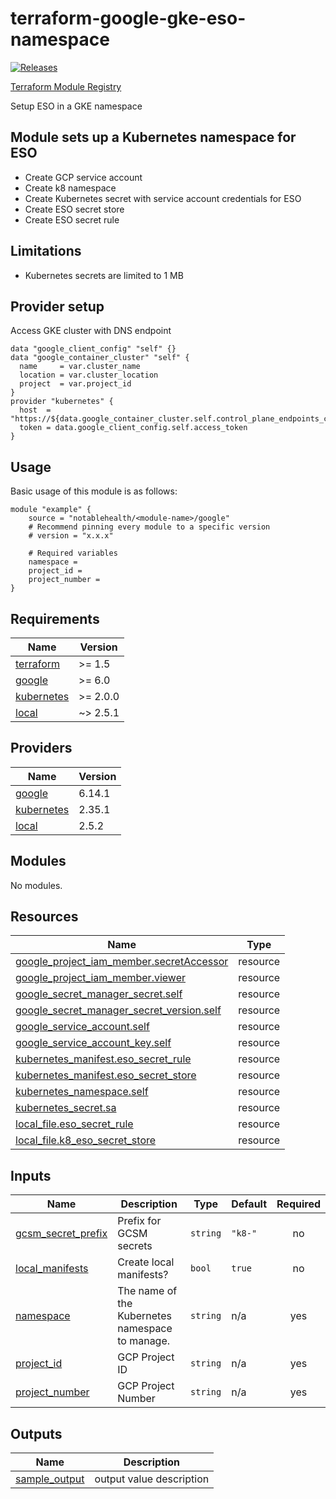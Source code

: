 
<!-- BEGINNING OF PRE-COMMIT-TERRAFORM DOCS HOOK -->
# terraform-google-gke-eso-namespace

[![Releases](https://img.shields.io/github/v/release/notablehealth/terraform-google-gke-eso-namespace)](https://github.com/notablehealth/terraform-google-gke-eso-namespace/releases)

[Terraform Module Registry](https://registry.terraform.io/modules/notablehealth/gke-eso-namespace/google)

Setup ESO in a GKE namespace

## Module sets up a Kubernetes namespace for ESO

- Create GCP service account
- Create k8 namespace
- Create Kubernetes secret with service account credentials for ESO
- Create ESO secret store
- Create ESO secret rule

## Limitations

- Kubernetes secrets are limited to 1 MB

## Provider setup

Access GKE cluster with DNS endpoint

``` hcl
data "google_client_config" "self" {}
data "google_container_cluster" "self" {
  name     = var.cluster_name
  location = var.cluster_location
  project  = var.project_id
}
provider "kubernetes" {
  host  = "https://${data.google_container_cluster.self.control_plane_endpoints_config[0].dns_endpoint_config[0].endpoint}"
  token = data.google_client_config.self.access_token
}
```

## Usage

Basic usage of this module is as follows:

```hcl
module "example" {
    source = "notablehealth/<module-name>/google"
    # Recommend pinning every module to a specific version
    # version = "x.x.x"

    # Required variables
    namespace =
    project_id =
    project_number =
}
```

## Requirements

| Name | Version |
|------|---------|
| <a name="requirement_terraform"></a> [terraform](#requirement\_terraform) | >= 1.5 |
| <a name="requirement_google"></a> [google](#requirement\_google) | >= 6.0 |
| <a name="requirement_kubernetes"></a> [kubernetes](#requirement\_kubernetes) | >= 2.0.0 |
| <a name="requirement_local"></a> [local](#requirement\_local) | ~> 2.5.1 |

## Providers

| Name | Version |
|------|---------|
| <a name="provider_google"></a> [google](#provider\_google) | 6.14.1 |
| <a name="provider_kubernetes"></a> [kubernetes](#provider\_kubernetes) | 2.35.1 |
| <a name="provider_local"></a> [local](#provider\_local) | 2.5.2 |

## Modules

No modules.

## Resources

| Name | Type |
|------|------|
| [google_project_iam_member.secretAccessor](https://registry.terraform.io/providers/hashicorp/google/latest/docs/resources/project_iam_member) | resource |
| [google_project_iam_member.viewer](https://registry.terraform.io/providers/hashicorp/google/latest/docs/resources/project_iam_member) | resource |
| [google_secret_manager_secret.self](https://registry.terraform.io/providers/hashicorp/google/latest/docs/resources/secret_manager_secret) | resource |
| [google_secret_manager_secret_version.self](https://registry.terraform.io/providers/hashicorp/google/latest/docs/resources/secret_manager_secret_version) | resource |
| [google_service_account.self](https://registry.terraform.io/providers/hashicorp/google/latest/docs/resources/service_account) | resource |
| [google_service_account_key.self](https://registry.terraform.io/providers/hashicorp/google/latest/docs/resources/service_account_key) | resource |
| [kubernetes_manifest.eso_secret_rule](https://registry.terraform.io/providers/hashicorp/kubernetes/latest/docs/resources/manifest) | resource |
| [kubernetes_manifest.eso_secret_store](https://registry.terraform.io/providers/hashicorp/kubernetes/latest/docs/resources/manifest) | resource |
| [kubernetes_namespace.self](https://registry.terraform.io/providers/hashicorp/kubernetes/latest/docs/resources/namespace) | resource |
| [kubernetes_secret.sa](https://registry.terraform.io/providers/hashicorp/kubernetes/latest/docs/resources/secret) | resource |
| [local_file.eso_secret_rule](https://registry.terraform.io/providers/hashicorp/local/latest/docs/resources/file) | resource |
| [local_file.k8_eso_secret_store](https://registry.terraform.io/providers/hashicorp/local/latest/docs/resources/file) | resource |

## Inputs

| Name | Description | Type | Default | Required |
|------|-------------|------|---------|:--------:|
| <a name="input_gcsm_secret_prefix"></a> [gcsm\_secret\_prefix](#input\_gcsm\_secret\_prefix) | Prefix for GCSM secrets | `string` | `"k8-"` | no |
| <a name="input_local_manifests"></a> [local\_manifests](#input\_local\_manifests) | Create local manifests? | `bool` | `true` | no |
| <a name="input_namespace"></a> [namespace](#input\_namespace) | The name of the Kubernetes namespace to manage. | `string` | n/a | yes |
| <a name="input_project_id"></a> [project\_id](#input\_project\_id) | GCP Project ID | `string` | n/a | yes |
| <a name="input_project_number"></a> [project\_number](#input\_project\_number) | GCP Project Number | `string` | n/a | yes |

## Outputs

| Name | Description |
|------|-------------|
| <a name="output_sample_output"></a> [sample\_output](#output\_sample\_output) | output value description |

<!-- END OF PRE-COMMIT-TERRAFORM DOCS HOOK -->
